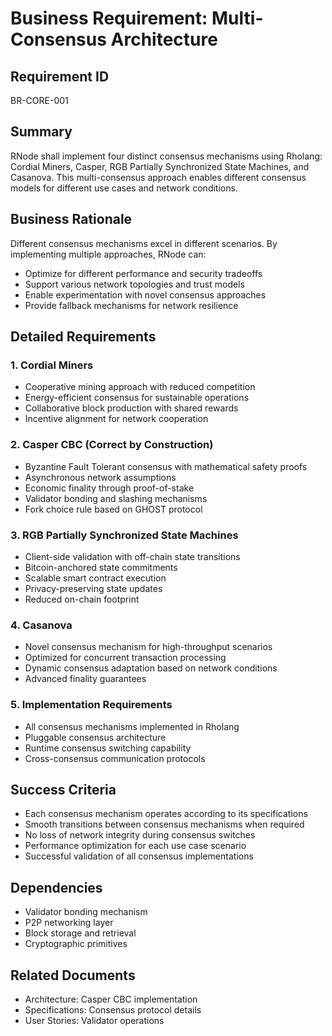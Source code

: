# Business Requirement: Multi-Consensus Architecture

## Requirement ID
BR-CORE-001

## Summary
RNode shall implement four distinct consensus mechanisms using Rholang: Cordial Miners, Casper, RGB Partially Synchronized State Machines, and Casanova. This multi-consensus approach enables different consensus models for different use cases and network conditions.

## Business Rationale
Different consensus mechanisms excel in different scenarios. By implementing multiple approaches, RNode can:
- Optimize for different performance and security tradeoffs
- Support various network topologies and trust models
- Enable experimentation with novel consensus approaches
- Provide fallback mechanisms for network resilience

## Detailed Requirements

### 1. Cordial Miners
- Cooperative mining approach with reduced competition
- Energy-efficient consensus for sustainable operations
- Collaborative block production with shared rewards
- Incentive alignment for network cooperation

### 2. Casper CBC (Correct by Construction)
- Byzantine Fault Tolerant consensus with mathematical safety proofs
- Asynchronous network assumptions
- Economic finality through proof-of-stake
- Validator bonding and slashing mechanisms
- Fork choice rule based on GHOST protocol

### 3. RGB Partially Synchronized State Machines
- Client-side validation with off-chain state transitions
- Bitcoin-anchored state commitments
- Scalable smart contract execution
- Privacy-preserving state updates
- Reduced on-chain footprint

### 4. Casanova
- Novel consensus mechanism for high-throughput scenarios
- Optimized for concurrent transaction processing
- Dynamic consensus adaptation based on network conditions
- Advanced finality guarantees

### 5. Implementation Requirements
- All consensus mechanisms implemented in Rholang
- Pluggable consensus architecture
- Runtime consensus switching capability
- Cross-consensus communication protocols

## Success Criteria
- Each consensus mechanism operates according to its specifications
- Smooth transitions between consensus mechanisms when required
- No loss of network integrity during consensus switches
- Performance optimization for each use case scenario
- Successful validation of all consensus implementations

## Dependencies
- Validator bonding mechanism
- P2P networking layer
- Block storage and retrieval
- Cryptographic primitives

## Related Documents
- Architecture: Casper CBC implementation
- Specifications: Consensus protocol details
- User Stories: Validator operations